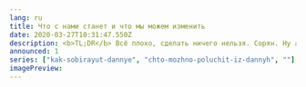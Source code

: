 ```yaml
---
lang: ru
title: Что с нами станет и что мы можем изменить
date: 2020-03-27T10:31:47.550Z
description: <b>TL;DR</b> Всё плохо, сделать ничего нельзя. Сорян. Ну а за деталями — велкам!
announced: 1
series: ["kak-sobirayut-dannye", "chto-mozhno-poluchit-iz-dannyh", ""]
imagePreview:
---
```

